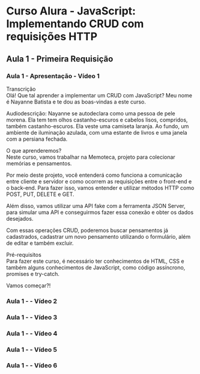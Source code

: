 # Curso Alura - JavaScript: Implementando CRUD com requisições HTTP

## Aula 1 - Primeira Requisição

### Aula 1 - Apresentação - Vídeo 1

Transcrição  
Olá! Que tal aprender a implementar um CRUD com JavaScript? Meu nome é Nayanne Batista e te dou as boas-vindas a este curso.

Audiodescrição: Nayanne se autodeclara como uma pessoa de pele morena. Ela tem tem olhos castanho-escuros e cabelos lisos, compridos, também castanho-escuros. Ela veste uma camiseta laranja. Ao fundo, um ambiente de iluminação azulada, com uma estante de livros e uma janela com a persiana fechada.

O que aprenderemos?  
Neste curso, vamos trabalhar na Memoteca, projeto para colecionar memórias e pensamentos.

Por meio deste projeto, você entenderá como funciona a comunicação entre cliente e servidor e como ocorrem as requisições entre o front-end e o back-end. Para fazer isso, vamos entender e utilizar métodos HTTP como POST, PUT, DELETE e GET.

Além disso, vamos utilizar uma API fake com a ferramenta JSON Server, para simular uma API e conseguirmos fazer essa conexão e obter os dados desejados.

Com essas operações CRUD, poderemos buscar pensamentos já cadastrados, cadastrar um novo pensamento utilizando o formulário, além de editar e também excluir.

Pré-requisitos  
Para fazer este curso, é necessário ter conhecimentos de HTML, CSS e também alguns conhecimentos de JavaScript, como código assíncrono, promises e try-catch.

Vamos começar?!

### Aula 1 -  - Vídeo 2
### Aula 1 -  - Vídeo 3
### Aula 1 -  - Vídeo 4
### Aula 1 -  - Vídeo 5
### Aula 1 -  - Vídeo 6
